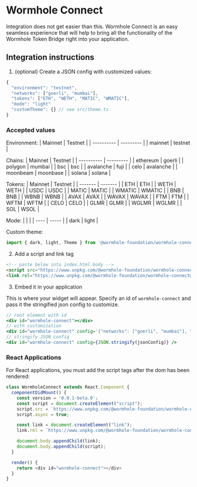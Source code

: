 # Wormhole Connect

Integration does not get easier than this. Wormhole Connect is an easy seamless experience that will help to bring all the functionality of the Wormhole Token Bridge right into your application.

## Integration instructions

1. (optional) Create a JSON config with customized values:

```ts
{
  "environment": "testnet",
  "networks": ["goerli", "mumbai"],
  "tokens": ["ETH", "WETH", "MATIC", "WMATIC"],
  "mode": "light"
  "customTheme": {} // see src/theme.ts
}
```

### Accepted values

Environment:
| Mainnet    | Testnet   |
| ---------- | --------- |
| mainnet    | testnet   |

Chains:
| Mainnet    | Testnet   |
| ---------- | --------- |
| ethereum   | goerli    |
| polygon    | mumbai    |
| bsc        | bsc       |
| avalanche  | fuji      |
| celo       | avalanche |
| moonbeam   | moonbase  |
| solana     | solana    |

Tokens:
| Mainnet | Testnet |
| ------- | ------- |
| ETH     | ETH     |
| WETH    | WETH    |
| USDC    | USDC    |
| MATIC   | MATIC   |
| WMATIC  | WMATIC  |
| BNB     | BNB     |
| WBNB    | WBNB    |
| AVAX    | AVAX    |
| WAVAX   | WAVAX   |
| FTM     | FTM     |
| WFTM    | WFTM    |
| CELO    | CELO    |
| GLMR    | GLMR    |
| WGLMR   | WGLMR   |
| SOL     | WSOL    |

Mode:
|      |       |
| ---- | ----- |
| dark | light |

Custom theme:

```js
import { dark, light, Theme } from '@wormhole-foundation/wormhole-connect';
```

2. Add a script and link tag

```html
<!-- paste below into index.html body -->
<script src="https://www.unpkg.com/@wormhole-foundation/wormhole-connect@0.0.1-beta.0/dist/main.js"></script>
<link rel="https://www.unpkg.com/@wormhole-foundation/wormhole-connect@0.0.1-beta.0/dist/main.js" />
```

3. Embed it in your application

This is where your widget will appear. Specify an id of `wormhole-connect` and pass it the stringified json config to customize.

```jsx
// root element with id
<div id="wormhole-connect"></div>
// with customization
<div id="wormhole-connect" config='{"networks": ["goerli", "mumbai"], "tokens": ["ETH", "WETH", "MATIC", "WMATIC"], "mode": "light"}'></div>
// stringify JSON config
<div id="wormhole-connect" config={JSON.stringify(jsonConfig)} />
```

### React Applications

For React applications, you must add the script tags after the dom has been rendered:

```ts
class WormholeConnect extends React.Component {
  componentDidMount() {
    const version = '0.0.1-beta.0';
    const script = document.createElement("script");
    script.src = `https://www.unpkg.com/@wormhole-foundation/wormhole-connect@${version}/dist/main.js`;
    script.async = true;

    const link = document.createElement("link");
    link.rel = `https://www.unpkg.com/@wormhole-foundation/wormhole-connect@${version}/dist/main.css`;

    document.body.appendChild(link);
    document.body.appendChild(script);
  }

  render() {
    return <div id="wormhole-connect"></div>
  }
}
```
